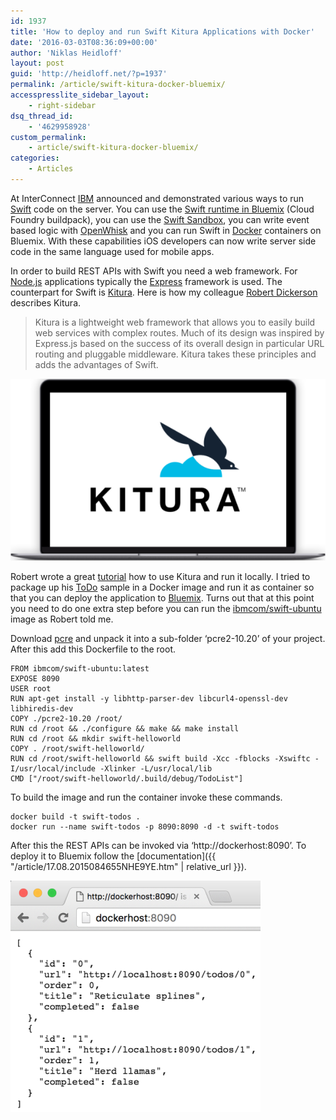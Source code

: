 ```yaml
---
id: 1937
title: 'How to deploy and run Swift Kitura Applications with Docker'
date: '2016-03-03T08:36:09+00:00'
author: 'Niklas Heidloff'
layout: post
guid: 'http://heidloff.net/?p=1937'
permalink: /article/swift-kitura-docker-bluemix/
accesspresslite_sidebar_layout:
    - right-sidebar
dsq_thread_id:
    - '4629958928'
custom_permalink:
    - article/swift-kitura-docker-bluemix/
categories:
    - Articles
---
```


At InterConnect [IBM](https://developer.ibm.com/swift/) announced and demonstrated various ways to run [Swift](https://swift.org/) code on the server. You can use the [Swift runtime in Bluemix](https://developer.ibm.com/swift/products/ibm-bluemix/) (Cloud Foundry buildpack), you can use the [Swift Sandbox](https://developer.ibm.com/swift/products/ibm-swift-sandbox/), you can write event based logic with [OpenWhisk](https://new-console.ng.bluemix.net/docs/openwhisk/index.html) and you can run Swift in [Docker](https://www.docker.com/) containers on Bluemix. With these capabilities iOS developers can now write server side code in the same language used for mobile apps.

In order to build REST APIs with Swift you need a web framework. For [Node.js](https://nodejs.org/) applications typically the [Express](http://expressjs.com/) framework is used. The counterpart for Swift is [Kitura](https://developer.ibm.com/swift/products/kitura/). Here is how my colleague [Robert Dickerson](https://developer.ibm.com/swift/2016/02/22/building-end-end-cloud-apps-using-swift-kitura/) describes Kitura.

> Kitura is a lightweight web framework that allows you to easily build web services with complex routes. Much of its design was inspired by Express.js based on the success of its overall design in particular URL routing and pluggable middleware. Kitura takes these principles and adds the advantages of Swift.

![image](/assets/img/2016/03/Kitura-hero.png)

Robert wrote a great [tutorial](https://developer.ibm.com/swift/2016/02/22/building-end-end-cloud-apps-using-swift-kitura/) how to use Kitura and run it locally. I tried to package up his [ToDo](https://github.com/IBM-Swift/Kitura-TodoList) sample in a Docker image and run it as container so that you can deploy the application to [Bluemix](https://bluemix.net). Turns out that at this point you need to do one extra step before you can run the [ibmcom/swift-ubuntu](https://hub.docker.com/r/ibmcom/swift-ubuntu/) image as Robert told me.

Download [pcre](http://ftp.exim.org/pub/pcre/pcre2-10.20.tar.gz) and unpack it into a sub-folder ‘pcre2-10.20’ of your project. After this add this Dockerfile to the root.

```
FROM ibmcom/swift-ubuntu:latest
EXPOSE 8090
USER root
RUN apt-get install -y libhttp-parser-dev libcurl4-openssl-dev libhiredis-dev 
COPY ./pcre2-10.20 /root/
RUN cd /root && ./configure && make && make install
RUN cd /root && mkdir swift-helloworld
COPY . /root/swift-helloworld/
RUN cd /root/swift-helloworld && swift build -Xcc -fblocks -Xswiftc -I/usr/local/include -Xlinker -L/usr/local/lib
CMD ["/root/swift-helloworld/.build/debug/TodoList"]
```

To build the image and run the container invoke these commands.

```
docker build -t swift-todos . 
docker run --name swift-todos -p 8090:8090 -d -t swift-todos
```

After this the REST APIs can be invoked via ‘http://dockerhost:8090’. To deploy it to Bluemix follow the [documentation]({{ "/article/17.08.2015084655NHE9YE.htm" | relative_url }}).

![image](/assets/img/2016/03/kitura-small.png)